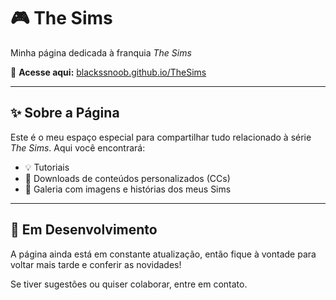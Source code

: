
# 🎮 The Sims

Minha página dedicada à franquia *The Sims*

🔗 **Acesse aqui:** [blackssnoob.github.io/TheSims](https://blackssnoob.github.io/TheSims/)

---

## ✨ Sobre a Página

Este é o meu espaço especial para compartilhar tudo relacionado à série *The Sims*. Aqui você encontrará:

* 💡 Tutoriais
* 🎨 Downloads de conteúdos personalizados (CCs)
* 📸 Galeria com imagens e histórias dos meus Sims

---

## 🚧 Em Desenvolvimento

A página ainda está em constante atualização, então fique à vontade para voltar mais tarde e conferir as novidades!

Se tiver sugestões ou quiser colaborar, entre em contato.

